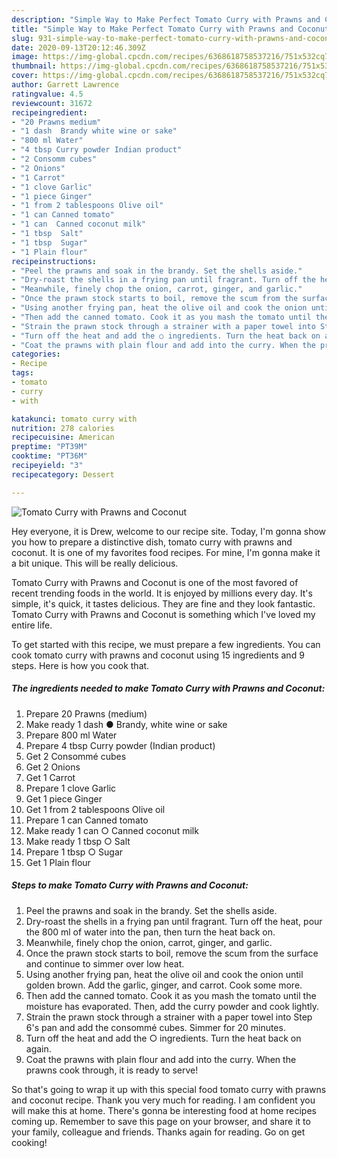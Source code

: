 ```yaml
---
description: "Simple Way to Make Perfect Tomato Curry with Prawns and Coconut"
title: "Simple Way to Make Perfect Tomato Curry with Prawns and Coconut"
slug: 931-simple-way-to-make-perfect-tomato-curry-with-prawns-and-coconut
date: 2020-09-13T20:12:46.309Z
image: https://img-global.cpcdn.com/recipes/6368618758537216/751x532cq70/tomato-curry-with-prawns-and-coconut-recipe-main-photo.jpg
thumbnail: https://img-global.cpcdn.com/recipes/6368618758537216/751x532cq70/tomato-curry-with-prawns-and-coconut-recipe-main-photo.jpg
cover: https://img-global.cpcdn.com/recipes/6368618758537216/751x532cq70/tomato-curry-with-prawns-and-coconut-recipe-main-photo.jpg
author: Garrett Lawrence
ratingvalue: 4.5
reviewcount: 31672
recipeingredient:
- "20 Prawns medium"
- "1 dash  Brandy white wine or sake"
- "800 ml Water"
- "4 tbsp Curry powder Indian product"
- "2 Consomm cubes"
- "2 Onions"
- "1 Carrot"
- "1 clove Garlic"
- "1 piece Ginger"
- "1 from 2 tablespoons Olive oil"
- "1 can Canned tomato"
- "1 can  Canned coconut milk"
- "1 tbsp  Salt"
- "1 tbsp  Sugar"
- "1 Plain flour"
recipeinstructions:
- "Peel the prawns and soak in the brandy. Set the shells aside."
- "Dry-roast the shells in a frying pan until fragrant. Turn off the heat, pour the 800 ml of water into the pan, then turn the heat back on."
- "Meanwhile, finely chop the onion, carrot, ginger, and garlic."
- "Once the prawn stock starts to boil, remove the scum from the surface and continue to simmer over low heat."
- "Using another frying pan, heat the olive oil and cook the onion until golden brown. Add the garlic, ginger, and carrot. Cook some more."
- "Then add the canned tomato. Cook it as you mash the tomato until the moisture has evaporated. Then, add the curry powder and cook lightly."
- "Strain the prawn stock through a strainer with a paper towel into Step 6&#39;s pan and add the consommé cubes. Simmer for 20 minutes."
- "Turn off the heat and add the ○ ingredients. Turn the heat back on again."
- "Coat the prawns with plain flour and add into the curry. When the prawns cook through, it is ready to serve!"
categories:
- Recipe
tags:
- tomato
- curry
- with

katakunci: tomato curry with 
nutrition: 278 calories
recipecuisine: American
preptime: "PT39M"
cooktime: "PT36M"
recipeyield: "3"
recipecategory: Dessert

---
```



![Tomato Curry with Prawns and Coconut](https://img-global.cpcdn.com/recipes/6368618758537216/751x532cq70/tomato-curry-with-prawns-and-coconut-recipe-main-photo.jpg)

Hey everyone, it is Drew, welcome to our recipe site. Today, I'm gonna show you how to prepare a distinctive dish, tomato curry with prawns and coconut. It is one of my favorites food recipes. For mine, I'm gonna make it a bit unique. This will be really delicious.

Tomato Curry with Prawns and Coconut is one of the most favored of recent trending foods in the world. It is enjoyed by millions every day. It's simple, it's quick, it tastes delicious. They are fine and they look fantastic. Tomato Curry with Prawns and Coconut is something which I've loved my entire life.




To get started with this recipe, we must prepare a few ingredients. You can cook tomato curry with prawns and coconut using 15 ingredients and 9 steps. Here is how you cook that.

<!--inarticleads1-->

##### The ingredients needed to make Tomato Curry with Prawns and Coconut:

1. Prepare 20 Prawns (medium)
1. Make ready 1 dash ● Brandy, white wine or sake
1. Prepare 800 ml Water
1. Prepare 4 tbsp Curry powder (Indian product)
1. Get 2 Consommé cubes
1. Get 2 Onions
1. Get 1 Carrot
1. Prepare 1 clove Garlic
1. Get 1 piece Ginger
1. Get 1 from 2 tablespoons Olive oil
1. Prepare 1 can Canned tomato
1. Make ready 1 can ○ Canned coconut milk
1. Make ready 1 tbsp ○ Salt
1. Prepare 1 tbsp ○ Sugar
1. Get 1 Plain flour




<!--inarticleads2-->

##### Steps to make Tomato Curry with Prawns and Coconut:

1. Peel the prawns and soak in the brandy. Set the shells aside.
1. Dry-roast the shells in a frying pan until fragrant. Turn off the heat, pour the 800 ml of water into the pan, then turn the heat back on.
1. Meanwhile, finely chop the onion, carrot, ginger, and garlic.
1. Once the prawn stock starts to boil, remove the scum from the surface and continue to simmer over low heat.
1. Using another frying pan, heat the olive oil and cook the onion until golden brown. Add the garlic, ginger, and carrot. Cook some more.
1. Then add the canned tomato. Cook it as you mash the tomato until the moisture has evaporated. Then, add the curry powder and cook lightly.
1. Strain the prawn stock through a strainer with a paper towel into Step 6&#39;s pan and add the consommé cubes. Simmer for 20 minutes.
1. Turn off the heat and add the ○ ingredients. Turn the heat back on again.
1. Coat the prawns with plain flour and add into the curry. When the prawns cook through, it is ready to serve!




So that's going to wrap it up with this special food tomato curry with prawns and coconut recipe. Thank you very much for reading. I am confident you will make this at home. There's gonna be interesting food at home recipes coming up. Remember to save this page on your browser, and share it to your family, colleague and friends. Thanks again for reading. Go on get cooking!

